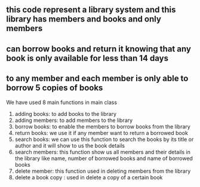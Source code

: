 ## this code represent a library system and this library has members and books and only members 
## can borrow books and return it knowing that any book is only available for less than 14 days
## to any member and each member is only able to borrow 5 copies of books  

We have used 8 main functions in main class 

1. adding books: to add books to the library
2. adding members: to add members to the library
3. borrow books: to enable the members to borrow books from the library
4. return books: we use it if any member want to return a borrowed book
5. search books: we can use this function to search the books by its title or author and it will 
show to us the book details
6. search members: this function show us all members and their details in the library like name, 
number of borrowed books and name of borrowed books
7. delete member: this function used in deleting members from the library
8. delete a book copy : used in delete a copy of a certain book
